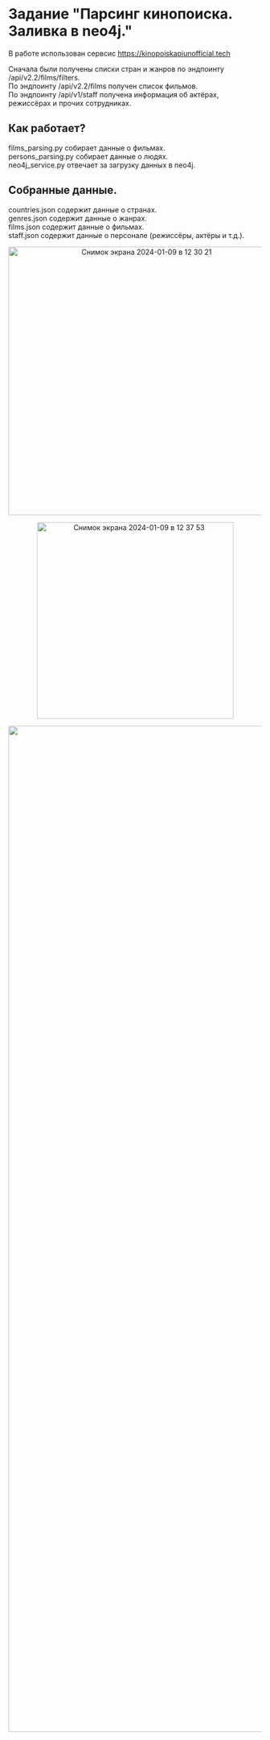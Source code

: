 # Задание "Парсинг кинопоиска. Заливка в neo4j."

В работе использован сервсис https://kinopoiskapiunofficial.tech  

Сначала были получены списки стран и жанров по эндпоинту /api/v2.2/films/filters.  
По эндпоинту /api/v2.2/films получен список фильмов.  
По эндпоинту /api/v1/staff получена информация об актёрах, режиссёрах и прочих сотрудниках.  

## Как работает?

films_parsing.py собирает данные о фильмах.  
persons_parsing.py собирает данные о людях.  
neo4j_service.py отвечает за загрузку данных в neo4j.  

## Собранные данные.
countries.json содержит данные о странах.  
genres.json содержит данные о жанрах.  
films.json содержит данные о фильмах.  
staff.json содержит данные о персонале (режиссёры, актёры и т.д.).  

<p align="center">
<img width="534" alt="Снимок экрана 2024-01-09 в 12 30 21" src="https://github.com/HumanAlone/kinoparse/assets/19314596/465d8c93-43e8-41f0-8c7b-6af206c138c0">  
</p>
<p align="center">
<img width="391" alt="Снимок экрана 2024-01-09 в 12 37 53" src="https://github.com/HumanAlone/kinoparse/assets/19314596/2d316c4d-aae1-40f9-93f3-07fda3267b15">
</p>
<p align="center">
<img width="2001" alt="Снимок экрана 2024-01-09 в 12 54 47" src="https://github.com/HumanAlone/kinoparse/assets/19314596/db74eb18-b6dd-4e91-ac56-efa15adb62d7">
</p>
